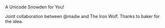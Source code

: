 A Unicode Snowden for You!

Joint collaboration between @madw and The Iron Wolf. Thanks to baker for the idea.
